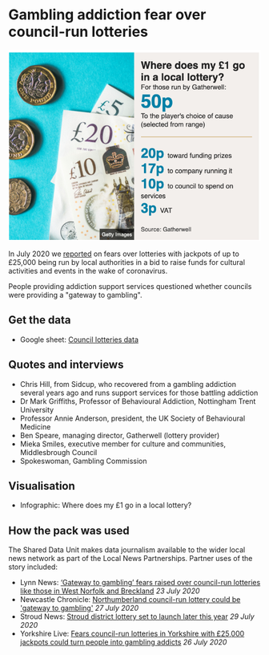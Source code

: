 # Gambling addiction fear over council-run lotteries

![](https://raw.githubusercontent.com/BBC-Data-Unit/council-lotteries/master/Screenshot%202020-07-17%20at%2014.04.37.png)

In July 2020 we [reported](https://www.bbc.co.uk/news/uk-england-53435016) on fears over lotteries with jackpots of up to £25,000 being run by local authorities in a bid to raise funds for cultural activities and events in the wake of coronavirus.

People providing addiction support services questioned whether councils were providing a "gateway to gambling".


## Get the data 

* Google sheet: [Council lotteries data](https://docs.google.com/spreadsheets/d/1a8s6SWRF4R5Gt3LBIdnxbVdC1pVzvVQH5-aT3cKqSNg/edit#gid=1626957462)

## Quotes and interviews

* Chris Hill, from Sidcup, who recovered from a gambling addiction several years ago and runs support services for those battling addiction
* Dr Mark Griffiths, Professor of Behavioural Addiction, Nottingham Trent University
* Professor Annie Anderson, president, the UK Society of Behavioural Medicine
* Ben Speare, managing director, Gatherwell (lottery provider)
* Mieka Smiles, executive member for culture and communities, Middlesbrough Council
* Spokeswoman, Gambling Commission

## Visualisation

* Infographic: Where does my £1 go in a local lottery?

## How the pack was used

The Shared Data Unit makes data journalism available to the wider local news network as part of the Local News Partnerships.
Partner uses of the story included:

* Lynn News: [‘Gateway to gambling’ fears raised over council-run lotteries like those in West Norfolk and Breckland](https://www.lynnnews.co.uk/news/gateway-to-gambling-fear-over-council-run-lotteries-like-those-in-west-norfolk-and-breckland-9117227/) *23 July 2020*
* Newcastle Chronicle: [Northumberland council-run lottery could be 'gateway to gambling'](https://www.chroniclelive.co.uk/news/north-east-news/fears-northumberland-council-run-lottery-18641227) *27 July 2020*
* Stroud News: [Stroud district lottery set to launch later this year](https://www.gazetteseries.co.uk/news/18613669.stroud-district-lottery-set-launch-later-year/) *29 July 2020*
* Yorkshire Live: [Fears council-run lotteries in Yorkshire with £25,000 jackpots could turn people into gambling addicts](https://www.examinerlive.co.uk/news/local-news/fears-council-run-lotteries-yorkshire-18662241) *26 July 2020*
